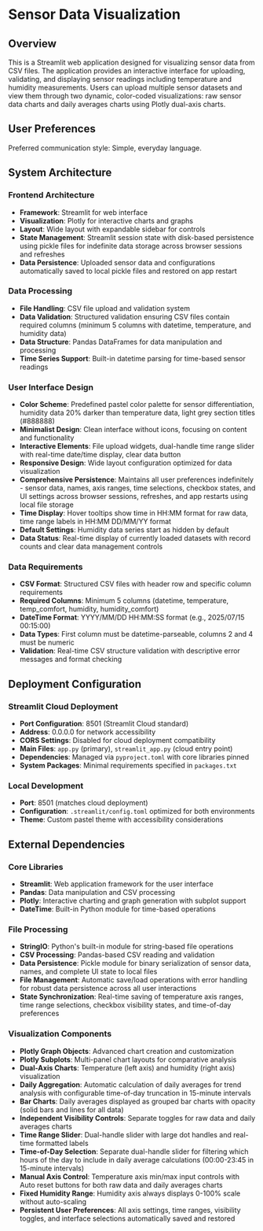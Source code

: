 # Sensor Data Visualization

## Overview

This is a Streamlit web application designed for visualizing sensor data from CSV files. The application provides an interactive interface for uploading, validating, and displaying sensor readings including temperature and humidity measurements. Users can upload multiple sensor datasets and view them through two dynamic, color-coded visualizations: raw sensor data charts and daily averages charts using Plotly dual-axis charts.

## User Preferences

Preferred communication style: Simple, everyday language.

## System Architecture

### Frontend Architecture
- **Framework**: Streamlit for web interface
- **Visualization**: Plotly for interactive charts and graphs
- **Layout**: Wide layout with expandable sidebar for controls
- **State Management**: Streamlit session state with disk-based persistence using pickle files for indefinite data storage across browser sessions and refreshes
- **Data Persistence**: Uploaded sensor data and configurations automatically saved to local pickle files and restored on app restart

### Data Processing
- **File Handling**: CSV file upload and validation system
- **Data Validation**: Structured validation ensuring CSV files contain required columns (minimum 5 columns with datetime, temperature, and humidity data)
- **Data Structure**: Pandas DataFrames for data manipulation and processing
- **Time Series Support**: Built-in datetime parsing for time-based sensor readings

### User Interface Design
- **Color Scheme**: Predefined pastel color palette for sensor differentiation, humidity data 20% darker than temperature data, light grey section titles (#888888)
- **Minimalist Design**: Clean interface without icons, focusing on content and functionality
- **Interactive Elements**: File upload widgets, dual-handle time range slider with real-time date/time display, clear data button
- **Responsive Design**: Wide layout configuration optimized for data visualization
- **Comprehensive Persistence**: Maintains all user preferences indefinitely - sensor data, names, axis ranges, time selections, checkbox states, and UI settings across browser sessions, refreshes, and app restarts using local file storage
- **Time Display**: Hover tooltips show time in HH:MM format for raw data, time range labels in HH:MM DD/MM/YY format
- **Default Settings**: Humidity data series start as hidden by default
- **Data Status**: Real-time display of currently loaded datasets with record counts and clear data management controls

### Data Requirements
- **CSV Format**: Structured CSV files with header row and specific column requirements
- **Required Columns**: Minimum 5 columns (datetime, temperature, temp_comfort, humidity, humidity_comfort)
- **DateTime Format**: YYYY/MM/DD HH:MM:SS format (e.g., 2025/07/15 00:15:00)
- **Data Types**: First column must be datetime-parseable, columns 2 and 4 must be numeric
- **Validation**: Real-time CSV structure validation with descriptive error messages and format checking

## Deployment Configuration

### Streamlit Cloud Deployment
- **Port Configuration**: 8501 (Streamlit Cloud standard)
- **Address**: 0.0.0.0 for network accessibility
- **CORS Settings**: Disabled for cloud deployment compatibility
- **Main Files**: `app.py` (primary), `streamlit_app.py` (cloud entry point)
- **Dependencies**: Managed via `pyproject.toml` with core libraries pinned
- **System Packages**: Minimal requirements specified in `packages.txt`

### Local Development
- **Port**: 8501 (matches cloud deployment)
- **Configuration**: `.streamlit/config.toml` optimized for both environments
- **Theme**: Custom pastel theme with accessibility considerations

## External Dependencies

### Core Libraries
- **Streamlit**: Web application framework for the user interface
- **Pandas**: Data manipulation and CSV processing
- **Plotly**: Interactive charting and graph generation with subplot support
- **DateTime**: Built-in Python module for time-based operations

### File Processing
- **StringIO**: Python's built-in module for string-based file operations
- **CSV Processing**: Pandas-based CSV reading and validation
- **Data Persistence**: Pickle module for binary serialization of sensor data, names, and complete UI state to local files
- **File Management**: Automatic save/load operations with error handling for robust data persistence across all user interactions
- **State Synchronization**: Real-time saving of temperature axis ranges, time range selections, checkbox visibility states, and time-of-day preferences

### Visualization Components
- **Plotly Graph Objects**: Advanced chart creation and customization
- **Plotly Subplots**: Multi-panel chart layouts for comparative analysis
- **Dual-Axis Charts**: Temperature (left axis) and humidity (right axis) visualization
- **Daily Aggregation**: Automatic calculation of daily averages for trend analysis with configurable time-of-day truncation in 15-minute intervals
- **Bar Charts**: Daily averages displayed as grouped bar charts with opacity (solid bars and lines for all data)
- **Independent Visibility Controls**: Separate toggles for raw data and daily averages charts
- **Time Range Slider**: Dual-handle slider with large dot handles and real-time formatted labels
- **Time-of-Day Selection**: Separate dual-handle slider for filtering which hours of the day to include in daily average calculations (00:00-23:45 in 15-minute intervals)
- **Manual Axis Control**: Temperature axis min/max input controls with Auto reset buttons for both raw data and daily averages charts
- **Fixed Humidity Range**: Humidity axis always displays 0-100% scale without auto-scaling
- **Persistent User Preferences**: All axis settings, time ranges, visibility toggles, and interface selections automatically saved and restored